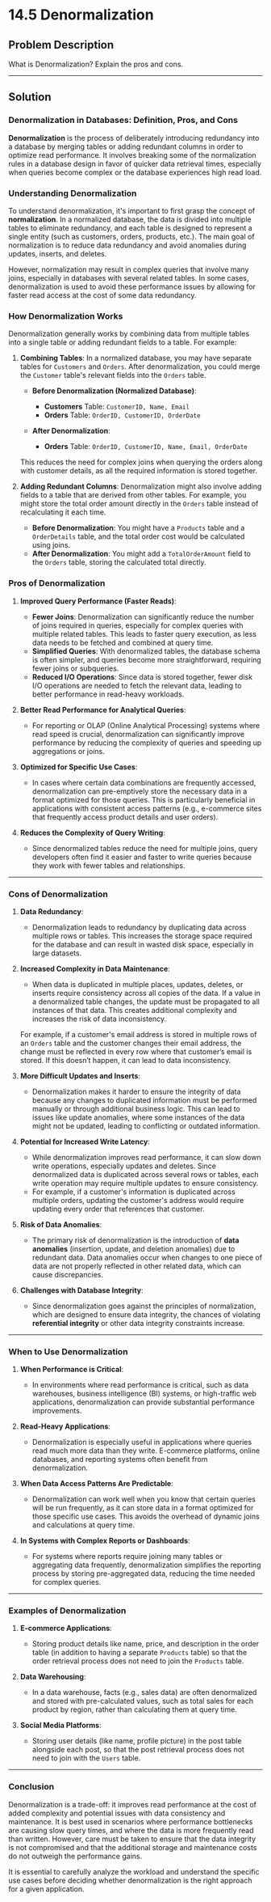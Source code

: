 # 14.5 Denormalization

## Problem Description
What is Denormalization? Explain the pros and cons.

---

## Solution

### **Denormalization in Databases: Definition, Pros, and Cons**

**Denormalization** is the process of deliberately introducing redundancy into a database by merging tables or adding redundant columns in order to optimize read performance. It involves breaking some of the normalization rules in a database design in favor of quicker data retrieval times, especially when queries become complex or the database experiences high read load.

### **Understanding Denormalization**
To understand denormalization, it's important to first grasp the concept of **normalization**. In a normalized database, the data is divided into multiple tables to eliminate redundancy, and each table is designed to represent a single entity (such as customers, orders, products, etc.). The main goal of normalization is to reduce data redundancy and avoid anomalies during updates, inserts, and deletes.

However, normalization may result in complex queries that involve many joins, especially in databases with several related tables. In some cases, denormalization is used to avoid these performance issues by allowing for faster read access at the cost of some data redundancy.

### **How Denormalization Works**
Denormalization generally works by combining data from multiple tables into a single table or adding redundant fields to a table. For example:

1. **Combining Tables**: In a normalized database, you may have separate tables for `Customers` and `Orders`. After denormalization, you could merge the `Customer` table's relevant fields into the `Orders` table.
   
   - **Before Denormalization (Normalized Database)**:
     - **Customers** Table: `CustomerID, Name, Email`
     - **Orders** Table: `OrderID, CustomerID, OrderDate`
   
   - **After Denormalization**:
     - **Orders** Table: `OrderID, CustomerID, Name, Email, OrderDate`
   
   This reduces the need for complex joins when querying the orders along with customer details, as all the required information is stored together.

2. **Adding Redundant Columns**: Denormalization might also involve adding fields to a table that are derived from other tables. For example, you might store the total order amount directly in the `Orders` table instead of recalculating it each time.

   - **Before Denormalization**: You might have a `Products` table and a `OrderDetails` table, and the total order cost would be calculated using joins.
   - **After Denormalization**: You might add a `TotalOrderAmount` field to the `Orders` table, storing the calculated total directly.

### **Pros of Denormalization**

1. **Improved Query Performance (Faster Reads)**:
   - **Fewer Joins**: Denormalization can significantly reduce the number of joins required in queries, especially for complex queries with multiple related tables. This leads to faster query execution, as less data needs to be fetched and combined at query time.
   - **Simplified Queries**: With denormalized tables, the database schema is often simpler, and queries become more straightforward, requiring fewer joins or subqueries.
   - **Reduced I/O Operations**: Since data is stored together, fewer disk I/O operations are needed to fetch the relevant data, leading to better performance in read-heavy workloads.

2. **Better Read Performance for Analytical Queries**:
   - For reporting or OLAP (Online Analytical Processing) systems where read speed is crucial, denormalization can significantly improve performance by reducing the complexity of queries and speeding up aggregations or joins.

3. **Optimized for Specific Use Cases**:
   - In cases where certain data combinations are frequently accessed, denormalization can pre-emptively store the necessary data in a format optimized for those queries. This is particularly beneficial in applications with consistent access patterns (e.g., e-commerce sites that frequently access product details and user orders).

4. **Reduces the Complexity of Query Writing**:
   - Since denormalized tables reduce the need for multiple joins, query developers often find it easier and faster to write queries because they work with fewer tables and relationships.

---

### **Cons of Denormalization**

1. **Data Redundancy**:
   - Denormalization leads to redundancy by duplicating data across multiple rows or tables. This increases the storage space required for the database and can result in wasted disk space, especially in large datasets.
   
2. **Increased Complexity in Data Maintenance**:
   - When data is duplicated in multiple places, updates, deletes, or inserts require consistency across all copies of the data. If a value in a denormalized table changes, the update must be propagated to all instances of that data. This creates additional complexity and increases the risk of data inconsistency.
   
   For example, if a customer's email address is stored in multiple rows of an `Orders` table and the customer changes their email address, the change must be reflected in every row where that customer’s email is stored. If this doesn’t happen, it can lead to data inconsistency.

3. **More Difficult Updates and Inserts**:
   - Denormalization makes it harder to ensure the integrity of data because any changes to duplicated information must be performed manually or through additional business logic. This can lead to issues like update anomalies, where some instances of the data might not be updated, leading to conflicting or outdated information.

4. **Potential for Increased Write Latency**:
   - While denormalization improves read performance, it can slow down write operations, especially updates and deletes. Since denormalized data is duplicated across several rows or tables, each write operation may require multiple updates to ensure consistency.
   - For example, if a customer's information is duplicated across multiple orders, updating the customer's address would require updating every order that references that customer.

5. **Risk of Data Anomalies**:
   - The primary risk of denormalization is the introduction of **data anomalies** (insertion, update, and deletion anomalies) due to redundant data. Data anomalies occur when changes to one piece of data are not properly reflected in other related data, which can cause discrepancies.

6. **Challenges with Database Integrity**:
   - Since denormalization goes against the principles of normalization, which are designed to ensure data integrity, the chances of violating **referential integrity** or other data integrity constraints increase.

---

### **When to Use Denormalization**

1. **When Performance is Critical**:
   - In environments where read performance is critical, such as data warehouses, business intelligence (BI) systems, or high-traffic web applications, denormalization can provide substantial performance improvements.

2. **Read-Heavy Applications**:
   - Denormalization is especially useful in applications where queries read much more data than they write. E-commerce platforms, online databases, and reporting systems often benefit from denormalization.

3. **When Data Access Patterns Are Predictable**:
   - Denormalization can work well when you know that certain queries will be run frequently, as it can store data in a format optimized for those specific use cases. This avoids the overhead of dynamic joins and calculations at query time.

4. **In Systems with Complex Reports or Dashboards**:
   - For systems where reports require joining many tables or aggregating data frequently, denormalization simplifies the reporting process by storing pre-aggregated data, reducing the time needed for complex queries.

---

### **Examples of Denormalization**

1. **E-commerce Applications**:
   - Storing product details like name, price, and description in the order table (in addition to having a separate `Products` table) so that the order retrieval process does not need to join the `Products` table.
   
2. **Data Warehousing**:
   - In a data warehouse, facts (e.g., sales data) are often denormalized and stored with pre-calculated values, such as total sales for each product by region, rather than calculating them at query time.

3. **Social Media Platforms**:
   - Storing user details (like name, profile picture) in the post table alongside each post, so that the post retrieval process does not need to join with the `Users` table.

---

### **Conclusion**

Denormalization is a trade-off: it improves read performance at the cost of added complexity and potential issues with data consistency and maintenance. It is best used in scenarios where performance bottlenecks are causing slow query times, and where the data is more frequently read than written. However, care must be taken to ensure that the data integrity is not compromised and that the additional storage and maintenance costs do not outweigh the performance gains.

It is essential to carefully analyze the workload and understand the specific use cases before deciding whether denormalization is the right approach for a given application.

